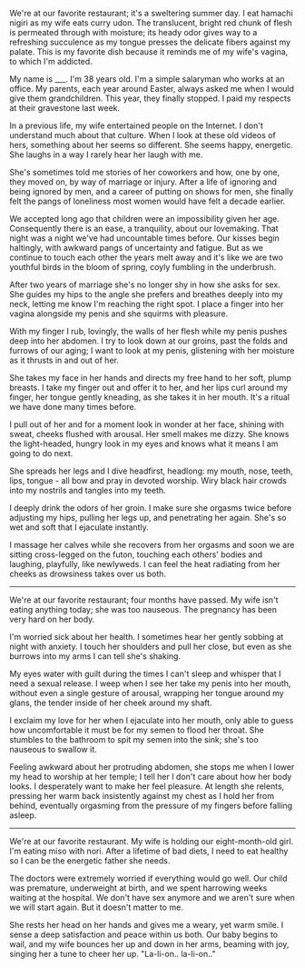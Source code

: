 We're at our favorite restaurant; it's a sweltering summer day. I eat hamachi nigiri as my wife eats curry udon. The translucent, bright red chunk of flesh is permeated through with moisture; its heady odor gives way to a refreshing succulence as my tongue presses the delicate fibers against my palate. This is my favorite dish because it reminds me of my wife's vagina, to which I'm addicted.

My name is ___. I'm 38 years old. I'm a simple salaryman who works at an office. My parents, each year around Easter, always asked me when I would give them grandchildren. This year, they finally stopped. I paid my respects at their gravestone last week.

In a previous life, my wife entertained people on the Internet. I don't understand much about that culture. When I look at these old videos of hers, something about her seems so different. She seems happy, energetic. She laughs in a way I rarely hear her laugh with me.

She's sometimes told me stories of her coworkers and how, one by one, they moved on, by way of marriage or injury. After a life of ignoring and being ignored by men, and a career of putting on shows for men, she finally felt the pangs of loneliness most women would have felt a decade earlier.

We accepted long ago that children were an impossibility given her age. Consequently there is an ease, a tranquility, about our lovemaking. That night was a night we've had uncountable times before. Our kisses begin haltingly, with awkward pangs of uncertainty and fatigue. But as we continue to touch each other the years melt away and it's like we are two youthful birds in the bloom of spring, coyly fumbling in the underbrush.

After two years of marriage she's no longer shy in how she asks for sex. She guides my hips to the angle she prefers and breathes deeply into my neck, letting me know I'm reaching the right spot. I place a finger into her vagina alongside my penis and she squirms with pleasure.

With my finger I rub, lovingly, the walls of her flesh while my penis pushes deep into her abdomen. I try to look down at our groins, past the folds and furrows of our aging; I want to look at my penis, glistening with her moisture as it thrusts in and out of her.

She takes my face in her hands and directs my free hand to her soft, plump breasts. I take my finger out and offer it to her, and her lips curl around my finger, her tongue gently kneading, as she takes it in her mouth. It's a ritual we have done many times before.

I pull out of her and for a moment look in wonder at her face, shining with sweat, cheeks flushed with arousal. Her smell makes me dizzy. She knows the light-headed, hungry look in my eyes and knows what it means I am going to do next.

She spreads her legs and I dive headfirst, headlong: my mouth, nose, teeth, lips, tongue - all bow and pray in devoted worship. Wiry black hair crowds into my nostrils and tangles into my teeth.

I deeply drink the odors of her groin. I make sure she orgasms twice before adjusting my hips, pulling her legs up, and penetrating her again. She's so wet and soft that I ejaculate instantly.

I massage her calves while she recovers from her orgasms and soon we are sitting cross-legged on the futon, touching each others' bodies and laughing, playfully, like newlyweds. I can feel the heat radiating from her cheeks as drowsiness takes over us both.

-----

We're at our favorite restaurant; four months have passed. My wife isn't eating anything today; she was too nauseous. The pregnancy has been very hard on her body.

I'm worried sick about her health. I sometimes hear her gently sobbing at night with anxiety. I touch her shoulders and pull her close, but even as she burrows into my arms I can tell she's shaking.

My eyes water with guilt during the times I can't sleep and whisper that I need a sexual release. I weep when I see her take my penis into her mouth, without even a single gesture of arousal, wrapping her tongue around my glans, the tender inside of her cheek around my shaft.

I exclaim my love for her when I ejaculate into her mouth, only able to guess how uncomfortable it must be for my semen to flood her throat. She stumbles to the bathroom to spit my semen into the sink; she's too nauseous to swallow it.

Feeling awkward about her protruding abdomen, she stops me when I lower my head to worship at her temple; I tell her I don't care about how her body looks. I desperately want to make her feel pleasure. At length she relents, pressing her warm back insistently against my chest as I hold her from behind, eventually orgasming from the pressure of my fingers before falling asleep.

-----

We're at our favorite restaurant. My wife is holding our eight-month-old girl. I'm eating miso with nori. After a lifetime of bad diets, I need to eat healthy so I can be the energetic father she needs.

The doctors were extremely worried if everything would go well. Our child was premature, underweight at birth, and we spent harrowing weeks waiting at the hospital. We don't have sex anymore and we aren't sure when we will start again. But it doesn't matter to me.

She rests her head on her hands and gives me a weary, yet warm smile. I sense a deep satisfaction and peace within us both. Our baby begins to wail, and my wife bounces her up and down in her arms, beaming with joy, singing her a tune to cheer her up. "La-li-on.. la-li-on.."